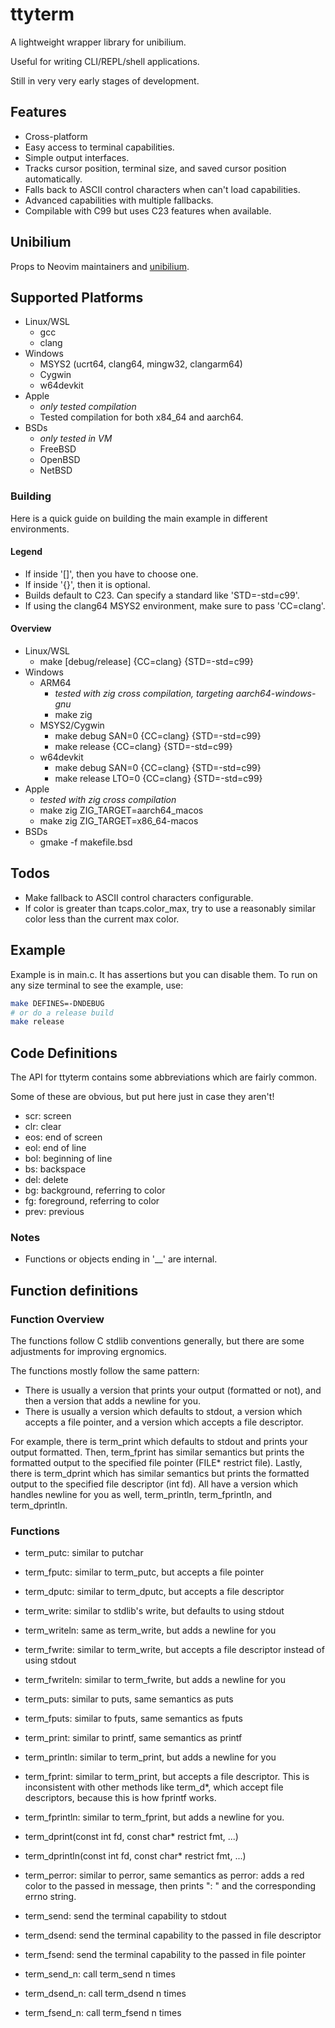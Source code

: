 # ttyterm

A lightweight wrapper library for unibilium.

Useful for writing CLI/REPL/shell applications.

Still in very very early stages of development.

## Features

* Cross-platform
* Easy access to terminal capabilities.
* Simple output interfaces.
* Tracks cursor position, terminal size, and saved cursor position automatically.
* Falls back to ASCII control characters when can't load capabilities.
* Advanced capabilities with multiple fallbacks.
* Compilable with C99 but uses C23 features when available.

## Unibilium

Props to Neovim maintainers and [unibilium](https://github.com/neovim/unibilium/tree/master).

## Supported Platforms

* Linux/WSL
  * gcc
  * clang
* Windows
  * MSYS2 (ucrt64, clang64, mingw32, clangarm64)
  * Cygwin
  * w64devkit
* Apple
  * *only tested compilation*
  * Tested compilation for both x84_64 and aarch64.
* BSDs
  * *only tested in VM*
  * FreeBSD
  * OpenBSD
  * NetBSD

### Building

Here is a quick guide on building the main example in different environments.

#### Legend

* If inside '[]', then you have to choose one.
* If inside '{}', then it is optional.
* Builds default to C23. Can specify a standard like 'STD=-std=c99'.
* If using the clang64 MSYS2 environment, make sure to pass 'CC=clang'.

#### Overview

* Linux/WSL
  * make [debug/release] {CC=clang} {STD=-std=c99}
* Windows
  * ARM64
    * *tested with zig cross compilation, targeting aarch64-windows-gnu*
    * make zig
  * MSYS2/Cygwin
    * make debug SAN=0 {CC=clang} {STD=-std=c99}
    * make release {CC=clang} {STD=-std=c99}
  * w64devkit
    * make debug SAN=0 {CC=clang} {STD=-std=c99}
    * make release LTO=0 {CC=clang} {STD=-std=c99}
* Apple
  * *tested with zig cross compilation*
  * make zig ZIG_TARGET=aarch64_macos
  * make zig ZIG_TARGET=x86_64-macos
* BSDs
  * gmake -f makefile.bsd

## Todos

* Make fallback to ASCII control characters configurable.
* If color is greater than tcaps.color_max, try to use a reasonably similar color less than the current max color.

## Example

Example is in main.c.
It has assertions but you can disable them.
To run on any size terminal to see the example, use:

``` sh
make DEFINES=-DNDEBUG
# or do a release build
make release
```

## Code Definitions

The API for ttyterm contains some abbreviations which are fairly common.

Some of these are obvious, but put here just in case they aren't!

* scr: screen
* clr: clear
* eos: end of screen
* eol: end of line
* bol: beginning of line
* bs: backspace
* del: delete
* bg: background, referring to color
* fg: foreground, referring to color
* prev: previous

### Notes

* Functions or objects ending in '__' are internal.

## Function definitions

### Function Overview

The functions follow C stdlib conventions generally, but there are some adjustments for improving ergnomics.

The functions mostly follow the same pattern:

* There is usually a version that prints your output (formatted or not), and then a version that adds a newline for you.
* There is usually a version which defaults to stdout, a version which accepts a file pointer, and a version which accepts a file descriptor.

For example, there is term_print which defaults to stdout and prints your output formatted.
Then, term_fprint has similar semantics but prints the formatted output to the specified file pointer (FILE* restrict file).
Lastly, there is term_dprint which has similar semantics but prints the formatted output to the specified file descriptor (int fd).
All have a version which handles newline for you as well, term_println, term_fprintln, and term_dprintln.

### Functions

* term_putc: similar to putchar
* term_fputc: similar to term_putc, but accepts a file pointer
* term_dputc: similar to term_dputc, but accepts a file descriptor

* term_write: similar to stdlib's write, but defaults to using stdout
* term_writeln: same as term_write, but adds a newline for you
* term_fwrite: similar to term_write, but accepts a file descriptor instead of using stdout
* term_fwriteln: similar to term_fwrite, but adds a newline for you

* term_puts: similar to puts, same semantics as puts
* term_fputs: similar to fputs, same semantics as fputs

* term_print: similar to printf, same semantics as printf
* term_println: similar to term_print, but adds a newline for you
* term_fprint: similar to term_print, but accepts a file descriptor. This is inconsistent with other methods like term_d*, which accept file descriptors, because this is how fprintf works.
* term_fprintln: similar to term_fprint, but adds a newline for you.
* term_dprint(const int fd, const char* restrict fmt, ...)
* term_dprintln(const int fd, const char* restrict fmt, ...)

* term_perror: similar to perror, same semantics as perror: adds a red color to the passed in message, then prints ": " and the corresponding errno string.

* term_send: send the terminal capability to stdout
* term_dsend: send the terminal capability to the passed in file descriptor
* term_fsend: send the terminal capability to the passed in file pointer
* term_send_n: call term_send n times
* term_dsend_n: call term_dsend n times
* term_fsend_n: call term_fsend n times
